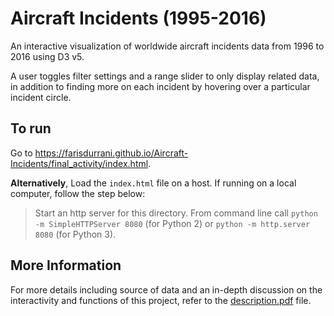# Aircraft Incidents (1995-2016)

An interactive visualization of worldwide aircraft incidents data from 1996 to 2016 using D3 v5.

A user toggles filter settings and a range slider to only display related data, in addition to finding more on each incident by hovering over a particular incident circle.

## To run

Go to https://farisdurrani.github.io/Aircraft-Incidents/final_activity/index.html.

**Alternatively**, Load the ```index.html``` file on a host. If running on a local computer, follow the step below:

> Start an http server for this directory. From command line call ```python -m SimpleHTTPServer 8080``` (for Python 2) or ```python -m http.server 8080``` (for Python 3).

## More Information

For more details including source of data and an in-depth discussion on the interactivity and functions of this project, refer to the [description.pdf](description.pdf) file.

